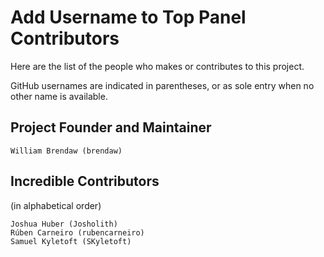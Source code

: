 # Add Username to Top Panel Contributors

Here are the list of the people who makes or contributes to this project.

GitHub usernames are indicated in parentheses, or as sole entry when no other name is available.

## Project Founder and Maintainer

```
William Brendaw (brendaw)
```

## Incredible Contributors

(in alphabetical order)

```
Joshua Huber (Josholith)
Rúben Carneiro (rubencarneiro)
Samuel Kyletoft (SKyletoft)

```